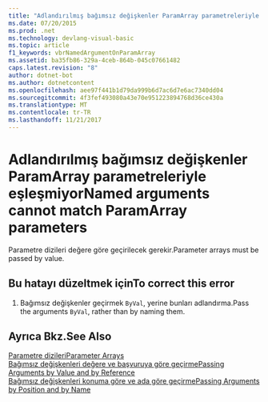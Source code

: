 ```yaml
---
title: "Adlandırılmış bağımsız değişkenler ParamArray parametreleriyle eşleşmiyor"
ms.date: 07/20/2015
ms.prod: .net
ms.technology: devlang-visual-basic
ms.topic: article
f1_keywords: vbrNamedArgumentOnParamArray
ms.assetid: ba35fb86-329a-4ceb-864b-045c07661482
caps.latest.revision: "8"
author: dotnet-bot
ms.author: dotnetcontent
ms.openlocfilehash: aee97f441b1d79da999b6d7ac6d7e6ac7340dd04
ms.sourcegitcommit: 4f3fef493080a43e70e951223894768d36ce430a
ms.translationtype: MT
ms.contentlocale: tr-TR
ms.lasthandoff: 11/21/2017
---
```

# <a name="named-arguments-cannot-match-paramarray-parameters"></a><span data-ttu-id="9c656-102">Adlandırılmış bağımsız değişkenler ParamArray parametreleriyle eşleşmiyor</span><span class="sxs-lookup"><span data-stu-id="9c656-102">Named arguments cannot match ParamArray parameters</span></span>
<span data-ttu-id="9c656-103">Parametre dizileri değere göre geçirilecek gerekir.</span><span class="sxs-lookup"><span data-stu-id="9c656-103">Parameter arrays must be passed by value.</span></span>  
  
## <a name="to-correct-this-error"></a><span data-ttu-id="9c656-104">Bu hatayı düzeltmek için</span><span class="sxs-lookup"><span data-stu-id="9c656-104">To correct this error</span></span>  
  
1.  <span data-ttu-id="9c656-105">Bağımsız değişkenler geçirmek `ByVal`, yerine bunları adlandırma.</span><span class="sxs-lookup"><span data-stu-id="9c656-105">Pass the arguments `ByVal`, rather than by naming them.</span></span>  
  
## <a name="see-also"></a><span data-ttu-id="9c656-106">Ayrıca Bkz.</span><span class="sxs-lookup"><span data-stu-id="9c656-106">See Also</span></span>  
 [<span data-ttu-id="9c656-107">Parametre dizileri</span><span class="sxs-lookup"><span data-stu-id="9c656-107">Parameter Arrays</span></span>](../../visual-basic/programming-guide/language-features/procedures/parameter-arrays.md)  
 [<span data-ttu-id="9c656-108">Bağımsız değişkenleri değere ve başvuruya göre geçirme</span><span class="sxs-lookup"><span data-stu-id="9c656-108">Passing Arguments by Value and by Reference</span></span>](../../visual-basic/programming-guide/language-features/procedures/passing-arguments-by-value-and-by-reference.md)  
 [<span data-ttu-id="9c656-109">Bağımsız değişkenleri konuma göre ve ada göre geçirme</span><span class="sxs-lookup"><span data-stu-id="9c656-109">Passing Arguments by Position and by Name</span></span>](../../visual-basic/programming-guide/language-features/procedures/passing-arguments-by-position-and-by-name.md)

